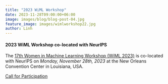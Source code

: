 ```yaml
---
title: "2023 WiML Workshop"
date: 2023-11-28T09:00:00+06:00
image: images/blog/blog-post-04.jpg
feature_image: images/wimlworkshop22.jpg
author: Linh
---
```

#### 2023 WiML Workshop co-located with NeurIPS

The [17th Women in Machine Learning Workshop (WiML 2023)](https://sites.google.com/view/wiml2023/) is co-located with NeurIPS on *Monday, November 28th, 2023* at the New Orleans Convention Center in Louisiana, USA. 

[Call for Participation](https://sites.google.com/view/wiml2022/call-for-participation)
